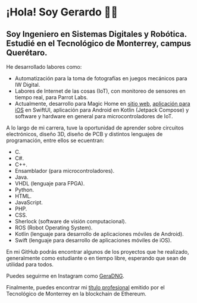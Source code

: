 # ¡Hola! Soy Gerardo 👨‍💻
## Soy Ingeniero en Sistemas Digitales y Robótica. Estudié en el Tecnológico de Monterrey, campus Querétaro.

He desarrollado labores como:
* Automatización para la toma de fotografías en juegos mecánicos para IW Digital.
* Labores de Internet de las cosas (IoT), con monitoreo de sensores en tiempo real, para Parrot Labs.
* Actualmente, desarrollo para Magic Home en [sitio web](https://magichome.app/), [aplicación para iOS](https://apps.apple.com/us/app/magic-home/id1545881657) en SwiftUI, aplicación para Android en Kotlin (Jetpack Compose) y software y hardware en general para microcontroladores de IoT.


A lo largo de mi carrera, tuve la oportunidad de aprender sobre circuitos electrónicos, diseño 3D, diseño de PCB y distintos lenguajes de programación, entre ellos se ecuentran:
* C.
* C#.
* C++.
* Ensamblador (para microcontroladores).
* Java.
* VHDL (lenguaje para FPGA).
* Python.
* HTML.
* JavaScript.
* PHP.
* CSS.
* Sherlock (software de visión computacional).
* ROS (Robot Operating System).
* Kotlin (lenguaje para desarrollo de aplicaciones móviles de Android).
* Swift (lenguaje para desarrollo de aplicaciones móviles de iOS).


En mi GitHub podrás encontrar algunos de los proyectos que he realizado, generalmente como estudiante o en tiempo libre, esperando que sean de utilidad para todos.

Puedes seguirme en Instagram como [GeraDNG](https://instagram.com/GeraDNG).

Finalmente, puedes encontrar mi [título profesional](https://certificados.tec.mx/certificate/64ae77d6a2d75344a8e97615e285d926) emitido por el Tecnológico de Monterrey en la blockchain de Ethereum.
